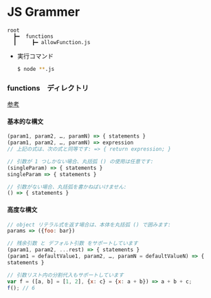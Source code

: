 # JS Grammer

  ```tree
  root
    ┣━  functions
    ┃     ┣━ allowFunction.js
  ```

- 実行コマンド

  ```bash
  $ node **.js
  ```

### functions　ディレクトリ

  [参考](https://developer.mozilla.org/ja/docs/Web/JavaScript/Reference/Functions/Arrow_functions)

#### 基本的な構文

```js
(param1, param2, …, paramN) => { statements } 
(param1, param2, …, paramN) => expression
// 上記の式は、次の式と同等です: => { return expression; }

// 引数が 1 つしかない場合、丸括弧 () の使用は任意です:
(singleParam) => { statements }
singleParam => { statements }

// 引数がない場合、丸括弧を書かねばいけません:
() => { statements }
```


#### 高度な構文

```js
// object リテラル式を返す場合は、本体を丸括弧 () で囲みます:
params => ({foo: bar})

// 残余引数 と デフォルト引数 をサポートしています
(param1, param2, ...rest) => { statements }
(param1 = defaultValue1, param2, …, paramN = defaultValueN) => { 
statements }

// 引数リスト内の分割代入もサポートしています
var f = ([a, b] = [1, 2], {x: c} = {x: a + b}) => a + b + c;
f(); // 6
```